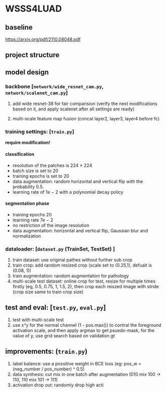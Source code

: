 # WSSS4LUAD


## baseline

https://arxiv.org/pdf/2110.08048.pdf



## project structure



## model design

### backbone [`network/wide_resnet_cam.py`, `network/scalenet_cam.py`]
1.  add wide resnet-38 for fair comparision (verify the next modifications based on it, and apply scalenet after all settings are ready)

2.  multi-scale feature map fusion (concat layer2, layer3, layer4 before fc)

### training settings: [`train.py`]

**require modification!**

#### classification

- resolution of the patches is 224 × 224
- batch size is set to 20
- training epochs is set to 20
- data augmentation: random horizontal and vertical flip with the probability 0.5. 
- learning rate of 1e − 2 with a polynomial decay policy

#### segmentation phase

- training epochs 20 
- learning rate 7e − 2
- no restriction of the image resolution
- data augmentation: horizontal and vertical flip, Gaussian blur and normalization

### dataloader: [`dataset.py` (TrainSet, TestSet) ]

1. train dataset: use original pathes without further sub crop
2. train crop: add random resized crop (scale set to (0.25,1), defualt is (0.08, 1))
3. train augmentation: random augmentation for pathology
4. multi-scale test dataset: online crop for test, resize for multiple times firstly (eg, 0.5, 0.75, 1, 1.5, 2), then crop each reiszed image with stride (crop size same to train crop size)

## test and eval: [`test.py`, `eval.py`]
1. test with multi-scale test
2. use x^y for the normal channel (1 - pos.max()) to contral the foreground activation scale, and then apply argmax to get psuedo-mask, for the value of y, use grid search based on validation gt

## improvements: (`train.py`)
1. label balance: use a possitive weight in BCE loss (eg: pos_w = (neg_number / pos_number) ^ 0.5)
2. data synthesis: cut mix in one batch after augmentation (010 mix 100 -> 110, 110 mix 101 -> 111)
3. activation drop out: randomly drop high acti